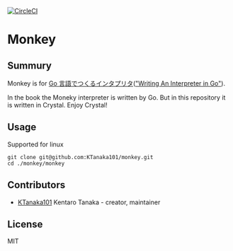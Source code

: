 [![CircleCI](https://circleci.com/gh/KTanaka101/monkey/tree/master.svg?style=shield&circle-token=8f580ec1c7b5a310bcc770d6891142099e40a674)](https://circleci.com/gh/KTanaka101/monkey/tree/master)

# Monkey

## Summury

Monkey is for [Go 言語でつくるインタプリタ](https://www.oreilly.co.jp/books/9784873118222/)(["Writing An Interpreter in Go"](https://interpreterbook.com/)).

In the book the Moneky interpreter is written by Go.
But in this repository it is written in Crystal.
Enjoy Crystal!

## Usage

Supported for linux

```
git clone git@github.com:KTanaka101/monkey.git
cd ./monkey/monkey
```

## Contributors

- [KTanaka101](https://github.com/KTanaka101) Kentaro Tanaka - creator, maintainer

## License

MIT
